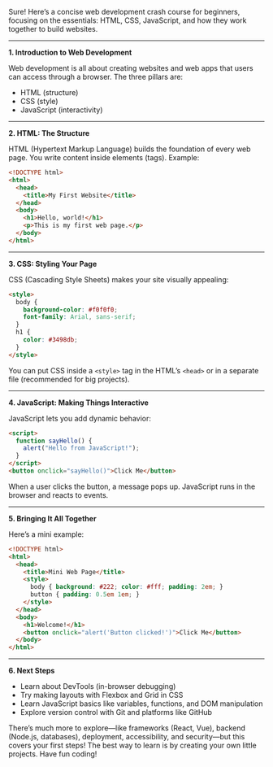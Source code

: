 Sure! Here’s a concise web development crash course for beginners, focusing on the essentials: HTML, CSS, JavaScript, and how they work together to build websites.

---

**1. Introduction to Web Development**

Web development is all about creating websites and web apps that users can access through a browser. The three pillars are:

- HTML (structure)
- CSS (style)
- JavaScript (interactivity)

---

**2. HTML: The Structure**

HTML (Hypertext Markup Language) builds the foundation of every web page. You write content inside elements (tags). Example:

```html
<!DOCTYPE html>
<html>
  <head>
    <title>My First Website</title>
  </head>
  <body>
    <h1>Hello, world!</h1>
    <p>This is my first web page.</p>
  </body>
</html>
```

---

**3. CSS: Styling Your Page**

CSS (Cascading Style Sheets) makes your site visually appealing:

```html
<style>
  body {
    background-color: #f0f0f0;
    font-family: Arial, sans-serif;
  }
  h1 {
    color: #3498db;
  }
</style>
```

You can put CSS inside a `<style>` tag in the HTML’s `<head>` or in a separate file (recommended for big projects).

---

**4. JavaScript: Making Things Interactive**

JavaScript lets you add dynamic behavior:

```html
<script>
  function sayHello() {
    alert("Hello from JavaScript!");
  }
</script>
<button onclick="sayHello()">Click Me</button>
```

When a user clicks the button, a message pops up. JavaScript runs in the browser and reacts to events.

---

**5. Bringing It All Together**

Here’s a mini example:

```html
<!DOCTYPE html>
<html>
  <head>
    <title>Mini Web Page</title>
    <style>
      body { background: #222; color: #fff; padding: 2em; }
      button { padding: 0.5em 1em; }
    </style>
  </head>
  <body>
    <h1>Welcome!</h1>
    <button onclick="alert('Button clicked!')">Click Me</button>
  </body>
</html>
```

---

**6. Next Steps**

- Learn about DevTools (in-browser debugging)
- Try making layouts with Flexbox and Grid in CSS
- Learn JavaScript basics like variables, functions, and DOM manipulation
- Explore version control with Git and platforms like GitHub

There’s much more to explore—like frameworks (React, Vue), backend (Node.js, databases), deployment, accessibility, and security—but this covers your first steps! The best way to learn is by creating your own little projects. Have fun coding!